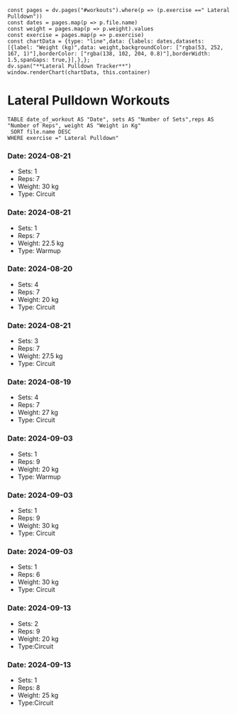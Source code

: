 ```dataviewjs
const pages = dv.pages("#workouts").where(p => (p.exercise ==" Lateral Pulldown"))
const dates = pages.map(p => p.file.name)
const weight = pages.map(p => p.weight).values
const exercise = pages.map(p => p.exercise)
const chartData = {type: "line",data: {labels: dates,datasets: [{label: "Weight (kg)",data: weight,backgroundColor: ["rgba(53, 252, 167, 1)"],borderColor: ["rgba(138, 102, 204, 0.8)"],borderWidth: 1.5,spanGaps: true,}],},};
dv.span("**Lateral Pulldown Tracker**")
window.renderChart(chartData, this.container)
```
# Lateral Pulldown Workouts

```dataview 
TABLE date_of_workout AS "Date", sets AS "Number of Sets",reps AS "Number of Reps", weight AS "Weight in Kg" 
 SORT file.name DESC 
WHERE exercise =" Lateral Pulldown"
```
### Date: 2024-08-21
- Sets: 1
- Reps: 7
- Weight: 30 kg
- Type: Circuit

### Date: 2024-08-21
- Sets: 1
- Reps: 7
- Weight: 22.5 kg
- Type: Warmup

### Date: 2024-08-20
- Sets: 4
- Reps: 7
- Weight: 20 kg
- Type: Circuit

### Date: 2024-08-21
- Sets: 3
- Reps: 7
- Weight: 27.5 kg
- Type: Circuit

### Date: 2024-08-19
- Sets: 4
- Reps: 7
- Weight: 27 kg
- Type: Circuit

### Date: 2024-09-03
- Sets: 1
- Reps: 9
- Weight: 20 kg
- Type: Warmup

### Date: 2024-09-03
- Sets: 1
- Reps: 9
- Weight: 30 kg
- Type: Circuit

### Date: 2024-09-03
- Sets: 1
- Reps: 6
- Weight: 30 kg
- Type: Circuit

### Date: 2024-09-13
- Sets: 2
- Reps: 9
- Weight: 20 kg
- Type:Circuit

### Date: 2024-09-13
- Sets: 1
- Reps: 8
- Weight: 25 kg
- Type:Circuit

